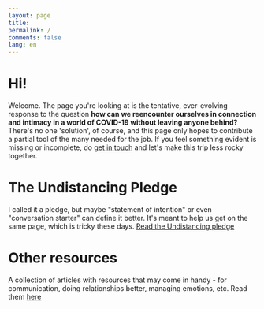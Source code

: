 ```yaml
---
layout: page
title:
permalink: /
comments: false
lang: en
---
```


# Hi!

Welcome. The page you're looking at is the tentative, ever-evolving response to the question **how can we reencounter ourselves in connection and intimacy in a world of COVID-19 without leaving anyone behind?** There's no one 'solution', of course, and this page only hopes to contribute a partial tool of the many needed for the job.
If you feel something evident is missing or incomplete, do [get in touch]({{site.baseurl}}/contact) and let's make this trip less rocky together.

# The Undistancing Pledge

I called it a pledge, but maybe "statement of intention" or even "conversation starter" can define it better. It's meant to help us get on the same page, which is tricky these days.
<a class="btn btn-primary btn-lg" href="{{site.baseurl}}/pledge">Read the Undistancing pledge</a>


# Other resources
A collection of articles with resources that may come in handy - for communication, doing relationships better, managing emotions, etc. Read them <a class="btn btn-primary btn-sm" href="{{site.baseurl}}/resources">here</a>
